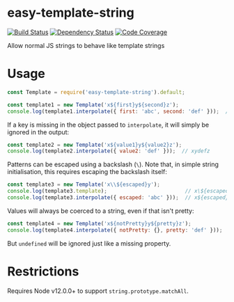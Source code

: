 # easy-template-string

[![Build Status](https://travis-ci.org/manolan1/easy-template-string.svg?branch=master)](https://travis-ci.org/manolan1/easy-template-string)
[![Dependency Status](https://david-dm.org/manolan1/easy-template-string.svg)](https://david-dm.org/manolan1/easy-template-string)
[![Code Coverage](https://codecov.io/gh/manolan1/easy-template-string/branch/master/graph/badge.svg)](https://codecov.io/gh/manolan1/easy-template-string)

Allow normal JS strings to behave like template strings

# Usage

```js
const Template = require('easy-template-string').default;

const template1 = new Template('x${first}y${second}z');
console.log(template1.interpolate({ first: 'abc', second: 'def' }));  // xabcydefz
```

If a key is missing in the object passed to ```interpolate```, it will simply be ignored in the output:
```js
const template2 = new Template('x${value1}y${value2}z');
console.log(template2.interpolate({ value2: 'def' }));  // xydefz
```

Patterns can be escaped using a backslash (```\```). Note that, in simple string initialisation, this requires escaping the backslash itself:
```js
const template3 = new Template('x\\${escaped}y');
console.log(template3.template);                         // x\${escaped}y
console.log(template3.interpolate({ escaped: 'abc' }));  // x${escaped}y
```

Values will always be coerced to a string, even if that isn't pretty:
```js
const template4 = new Template('x${notPretty}y${pretty}z');
console.log(template4.interpolate({ notPretty: {}, pretty: 'def' }));  // x[object Object]ydefz
```
But ```undefined``` will be ignored just like a missing property.


# Restrictions

Requires Node v12.0.0+ to support ```string.prototype.matchAll```.
